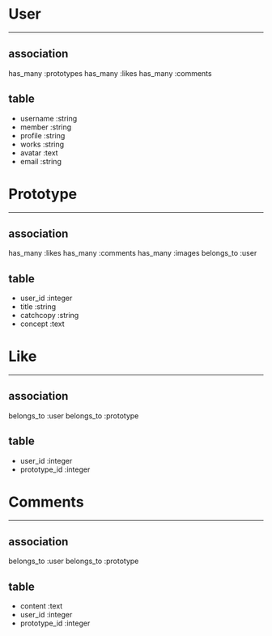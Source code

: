 # User
___
## association
has_many :prototypes
has_many :likes
has_many :comments

## table
- username :string
- member :string
- profile :string
- works :string
- avatar :text
- email :string

# Prototype
___
## association
has_many :likes
has_many :comments
has_many :images
belongs_to :user

## table
- user_id :integer
- title :string
- catchcopy :string
- concept :text

# Like
___
## association
belongs_to :user
belongs_to :prototype

## table
- user_id :integer
- prototype_id :integer

# Comments
___
## association
belongs_to :user
belongs_to :prototype

## table
- content :text
- user_id :integer
- prototype_id :integer
